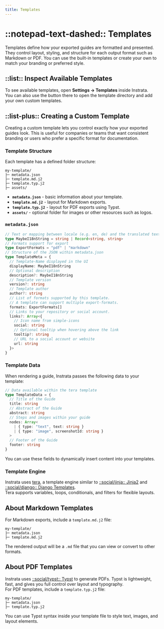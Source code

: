 ```yaml
---
title: Templates
---
```


# ::notepad-text-dashed:: Templates

Templates define how your exported guides are formatted and presented.
They control layout, styling, and structure for each output format such as Markdown or PDF.
You can use the built-in templates or create your own to match your branding or preferred style.

## ::list:: Inspect Available Templates

To see available templates, open **Settings → Templates** inside Instrata.  
You can also use the button there to open the template directory and add your own custom templates.

## ::list-plus:: Creating a Custom Template

Creating a custom template lets you control exactly how your exported guides look.
This is useful for companies or teams that want consistent branding or users who prefer a specific format for documentation.

### Template Structure

Each template has a defined folder structure:

```text
my-template/
├─ metadata.json
├─ template.md.j2
├─ template.typ.j2
├─ assets/
```

- **`metadata.json`** - basic information about your template.
- **`template.md.j2`** - layout for Markdown exports.
- **`template.typ.j2`** - layout for PDF exports using Typst.
- **`assets/`** - optional folder for images or other resources such as logos.

### `metadata.json`

```ts
// Text or mapping between locale (e.g. en, de) and the translated text
type MaybeI18nString = string | Record<string, string>
// Formats support for export
type ExportFormats = "pdf" | "markdown"
// Structure of the JSON within metadata.json
type TemplateMeta = {
  // Template-Name displayed in the UI
  displayName: MaybeI18nString
  // Optional description
  description?: MaybeI18nString
  // Template version
  version?: string
  // Template author
  author?: string
  // List of formats supported by this template.
  // A template can support multiple export-formats.
  formats: ExportFormats[]
  // Links to your repository or social account.
  links?: Array<{
    // Icon name from simple-icons
    social: string
    // Optional tooltip when hovering above the link
    tooltip?: string
    // URL to a social account or website
    url: string
  }>
}
```

### Template Data

When rendering a guide, Instrata passes the following data to your template:

```ts
// Data available within the tera template
type TemplateData = {
  // Title of the Guide
  title: string
  // Abstract of the Guide
  abstract: string
  // Steps and images within your guide
  nodes: Array<
    | { type: "text", text: string }
    | { type: "image", screenshotId: string }
  >
  // Footer of the Guide
  footer: string
}
```

You can use these fields to dynamically insert content into your templates.

### Template Engine

Instrata uses [tera](https://keats.github.io/tera/), a template engine similar to [::social/jinja:: Jinja2](https://jinja.palletsprojects.com/en/stable/) and [::social/django:: Django Templates](https://docs.djangoproject.com/en/5.2/topics/templates/).  
Tera supports variables, loops, conditionals, and filters for flexible layouts.

## About Markdown Templates

For Markdown exports, include a `template.md.j2` file:

```text
my-template/
├─ metadata.json
├─ template.md.j2
```

The rendered output will be a `.md` file that you can view or convert to other formats.

## About PDF Templates

Instrata uses [::social/typst:: Typst](https://typst.app/) to generate PDFs. Typst is lightweight, fast, and gives you full control over layout and typography.  
For PDF templates, include a `template.typ.j2` file:

```text
my-template/
├─ metadata.json
├─ template.typ.j2
```

You can use Typst syntax inside your template file to style text, images, and layout elements.
